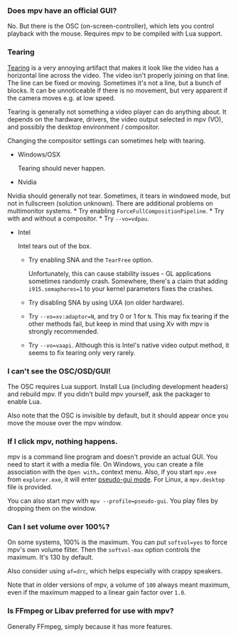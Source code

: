 ### Does mpv have an official GUI?

No. But there is the OSC (on-screen-controller), which lets you control playback with the mouse. Requires mpv to be compiled with Lua support.

### Tearing

[Tearing](https://en.wikipedia.org/wiki/Screen_tearing) is a very annoying artifact that makes it look like the video has a horizontal line across the video. The video isn't properly joining on that line. The line can be fixed or moving. Sometimes it's not a line, but a bunch of blocks. It can be unnoticeable if there is no movement, but very apparent if the camera moves e.g. at low speed.

Tearing is generally not something a video player can do anything about. It depends on the hardware, drivers, the video output selected in mpv (VO), and possibly the desktop environment / compositor.

Changing the compositor settings can sometimes help with tearing.

* Windows/OSX

  Tearing should never happen.
* Nvidia

 Nvidia should generally not tear. Sometimes, it tears in windowed mode, but not in fullscreen (solution unknown). There are additional problems on multimonitor systems. 
    * Try enabling ``ForceFullCompositionPipeline``.
    * Try with and without a compositor.
    * Try ``--vo=vdpau``.

* Intel

  Intel tears out of the box.
    * Try enabling SNA and the ``TearFree`` option.

      Unfortunately, this can cause stability issues - GL applications sometimes randomly crash. Somewhere, there's a claim that adding ``i915.semaphores=1`` to your kernel parameters fixes the crashes.
    * Try disabling SNA by using UXA (on older hardware).
    * Try ``--vo=xv:adaptor=N``, and try 0 or 1 for ``N``. This may fix tearing if the other methods fail, but keep in mind that using Xv with mpv is strongly recommended.
    * Try ``--vo=vaapi``. Although this is Intel's native video output method, it seems to fix tearing only very rarely.

### I can't see the OSC/OSD/GUI!

The OSC requires Lua support. Install Lua (including development headers) and rebuild mpv.
If you didn't build mpv yourself, ask the packager to enable Lua.

Also note that the OSC is invisible by default, but it should appear once you move the mouse over the mpv window.

### If I click mpv, nothing happens.

mpv is a command line program and doesn't provide an actual GUI. You need to start it with a media file. On Windows, you can create a file association with the ``Open with…`` context menu. Also, if you start ``mpv.exe`` from ``explorer.exe``, it will enter [pseudo-gui mode](http://mpv.io/manual/master/#pseudo-gui-mode). For Linux, a ``mpv.desktop`` file is provided.

You can also start mpv with ``mpv --profile=pseudo-gui``. You play files by dropping them on the window.

### Can I set volume over 100%?

On some systems, 100% is the maximum. You can put ``softvol=yes`` to force mpv's own volume filter. Then the ``softvol-max`` option controls the maximum. It's 130 by default.

Also consider using ``af=drc``, which helps especially with crappy speakers.

Note that in older versions of mpv, a volume of ``100`` always meant maximum, even if the maximum mapped to a linear gain factor over ``1.0``.

### Is FFmpeg or Libav preferred for use with mpv?

Generally FFmpeg, simply because it has more features.